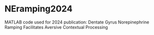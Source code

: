 # NEramping2024
MATLAB code used for 2024 publication: Dentate Gyrus Norepinephrine Ramping Facilitates Aversive Contextual Processing
